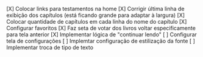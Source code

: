 [X] Colocar links para testamentos na home
[X] Corrigir última linha de exibição dos capítulos (está ficando grande para adaptar à largura)
[X] Colocar quantidade de capítulos em cada linha do nome do capítulo
[X] Configurar favoritos
[X] Faz seta de votar dos livros voltar especificamente para tela anterior
[X] Implementar lógica de "continuar lendo"
[ ] Configurar tela de configurações
[ ] Implemtar configuração de estilização da fonte
[ ] Implementar troca de tipo de texto
